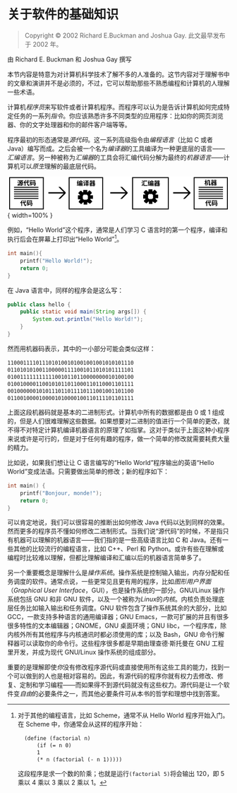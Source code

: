 # 关于软件的基础知识

> Copyright © 2002 Richard E.Buckman and Joshua Gay. 此文最早发布于 2002 年。

由 Richard E. Buckman 和 Joshua Gay 撰写

本节内容是特意为对计算机科学技术了解不多的人准备的。这节内容对于理解书中的文章和演讲并不是必须的，不过，它可以帮助那些不熟悉编程和计算机的人理解一些术语。

计算机*程序员*来写软件或者计算机程序。而程序可以认为是告诉计算机如何完成特定任务的一系列*指令*。你应该熟悉许多不同类型的应用程序：比如你的网页浏览器、你的文字处理器和你的邮件客户端等等。

程序最初的形态通常是*源代码*。这一系列高级指令由*编程语言*（比如 C 或者 Java）编写而成。之后会被一个名为*编译器*的工具编译为一种更底层的语言——*汇编语言*。另一种被称为*汇编器*的工具会将汇编代码分解为最终的*机器语言*——计算机可以*原生*理解的最底层代码。

![计算机程序是如何从源代码生成二进制可执行文件的](code-zh.svg){ width=100% }

例如，“Hello World”这个程序，通常是人们学习 C 语言时的第一个程序，编译和执行后会在屏幕上打印出“Hello World”[^ap-1]。

```C
int main(){
	printf("Hello World!");
    return 0;
} 
```

在 Java 语言中，同样的程序会是这么写：

```Java
public class hello {
	public static void main(String args[]) {
		System.out.println("Hello World!");
    }
} 
``` 

然而用机器码表示，其中的一小部分可能会类似这样：

```
1100011110111010100101001001001010101110
0110101010011000001111001011010101111101
0100111111111110010110110000000010100100
0100100001100101011011000110110001101111
0010000001010111011011110111001001101100
0110010000100001010000100110111101101111
```

上面这段机器码就是基本的二进制形式。计算机中所有的数据都是由 0 或 1 组成的，但是人们很难理解这些数据。如果想要对二进制的值进行一个简单的更改，就不得不对特定计算机编译机器语言的原理了如指掌。这对于类似于上面这种小程序来说或许是可行的，但是对于任何有趣的程序，做一个简单的修改就需要耗费大量的精力。

比如说，如果我们想让让 C 语言编写的“Hello World”程序输出的英语“Hello World”变成法语。只需要做出简单的修改；新的程序如下：

```C
int main() {
    printf("Bonjour, monde!");
    return 0; 
}
```

可以肯定地说，我们可以很容易的推断出如何修改 Java 代码以达到同样的效果。然而更多的程序员不懂如何修改二进制形式。当我们说“源代码”的时候，不是指只有机器可以理解的机器语言——我们指的是一些高级语言比如 C 和 Java。还有一些其他的比较流行的编程语言，比如 C++、Perl 和 Python。或许有些在理解或编程时比较难以理解，但都比理解编译和汇编以后的机器语言简单多了。

另一个重要概念是理解什么是*操作系统*。操作系统是控制输入输出，内存分配和任务调度的软件。通常点说，一些更常见且更有用的程序，比如*图形用户界面*（*Graphical User Interface*，GUI），也是操作系统的一部分。GNU/Linux 操作系统包括 GNU 和非 GNU 软件，以及一个被称为*Linux*的*内核*。内核负责处理底层任务比如输入输出和任务调度。GNU 软件包含了操作系统其余的大部分，比如 GCC，一款支持多种语言的通用编译器；GNU Emacs，一款可扩展的并且有很多很多特性的文本编辑器；GNOME，GNU 桌面环境；GNU libc，一个程序库，除内核外所有其他程序与内核通讯时都必须使用的库；以及 Bash，GNU 命令行解释器可以读取你的命令行。这些程序很多都是早期由理查德·斯托曼在 GNU 工程里开发，并成为现代 GNU/Linux 操作系统的组成部分。

重要的是理解即使*你*没有修改程序源代码或直接使用所有这些工具的能力，找到一个可以做到的人也是相对容易的。因此，有源代码的程序你就有权力去修改、修复、定制和学习编程——而如果得不到源代码就没有这些权力。源代码是让一个软件变*自由*的必要条件之一，而其他必要条件可从本书的哲学和理想中找到答案。

[^ap-1]: 
    对于其他的编程语言，比如 Scheme，通常不从 Hello World 程序开始入门。在 Scheme 中，你通常会从这样的程序开始：
    
    ```
      (define (factorial n) 
          (if (= n 0) 
          1
          (* n (factorial (- n 1)))))
    ```
    
    这段程序是求一个数的阶乘；也就是运行`(factorial 5)`将会输出 120，即 5 乘以 4 乘以 3 乘以 2 乘以 1。
